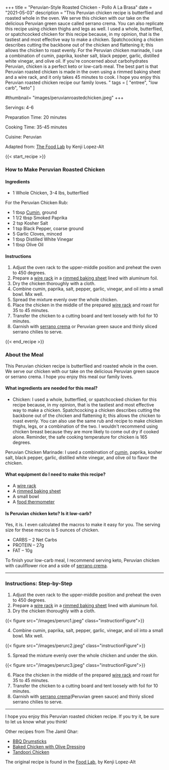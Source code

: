 +++
title = "Peruvian-Style Roasted Chicken - Pollo A La Brasa"
date = "2021-05-03"
description = "This Peruvian chicken recipe is butterflied and roasted whole in the oven. We serve this chicken with our take on the delicious Peruvian green sauce called serrano crema. You can also replicate this recipe using chicken thighs and legs as well. I used a whole, butterflied, or spatchcocked chicken for this recipe because, in my opinion, that is the tastiest and most effective way to make a chicken. Spatchcocking a chicken describes cutting the backbone out of the chicken and flattening it; this allows the chicken to roast evenly. For the Peruvian chicken marinade, I use a combination of cumin, paprika, kosher salt, black pepper, garlic, distilled white vinegar, and olive oil. If you're concerned about carbohydrates Peruvian, chicken is a perfect keto or low-carb meal. The best part is that Peruvian roasted chicken is made in the oven using a rimmed baking sheet and a wire rack, and it only takes 45 minutes to cook. I hope you enjoy this Peruvian roasted chicken recipe our family loves. "
tags = [
    "entree",
    "low carb",
    "keto"
]

#thumbnail= "images/peruvianroastedchicken.jpeg"
+++

Servings: 4-6 <!--more-->

Preparation Time: 20 minutes 

Cooking Time: 35-45 minutes 

Cuisine: Peruvian

Adapted from: [The Food Lab](https://amzn.to/3f41x4R) by Kenji Lopez-Alt

{{< start_recipe >}}

### How to Make Peruvian Roasted Chicken 

#### Ingredients 

* 1 Whole Chicken, 3-4 lbs, butterflied

For the Peruvian Chicken Rub: 

* 1 tbsp [Cumin](https://amzn.to/3eebpcJ), ground 
* 1 1/2 tbsp Smoked Paprika 
* 2 tsp Kosher Salt 
* 1 tsp Black Pepper, coarse ground 
* 5 Garlic Cloves, minced 
* 1 tbsp Distilled White Vinegar 
* 1 tbsp Olive Oil 

#### Instructions 

1. Adjust the oven rack to the upper-middle position and preheat the oven to 450 degrees. 
2. Prepare a [wire rack](https://amzn.to/3bE8h90) in a [rimmed baking sheet](https://amzn.to/339IQqI) lined with aluminum foil.  
3. Dry the chicken thoroughly with a cloth. 
4. Combine cumin, paprika, salt, pepper, garlic, vinegar, and oil into a small bowl. Mix well. 
5. Spread the mixture evenly over the whole chicken.
6. Place the chicken in the middle of the prepared [wire rack](https://amzn.to/3bE8h90) and roast for 35 to 45 minutes.
7. Transfer the chicken to a cutting board and tent loosely with foil for 10 minutes. 
8. Garnish with [serrano crema](https://www.jamilghar.com/recipe/serrano-crema/) or Peruvian green sauce and thinly sliced serrano chilies to serve.

{{< end_recipe >}}

### About the Meal 

This Peruvian chicken recipe is butterflied and roasted whole in the oven. We serve our chicken with our take on the delicious Peruvian green sauce or serrano crema. I hope you enjoy this meal our family loves.

#### What ingredients are needed for this meal?

* Chicken: I used a whole, butterflied, or spatchcocked chicken for this recipe because, in my opinion, that is the tastiest and most effective way to make a chicken. Spatchcocking a chicken describes cutting the backbone out of the chicken and flattening it; this allows the chicken to roast evenly. You can also use the same rub and recipe to make chicken thighs, legs, or a combination of the two. I wouldn't recommend using chicken breast because they are more likely to come out dry if cooked alone. Reminder, the safe cooking temperature for chicken is 165 degrees.

Peruvian Chicken Marinade: I used a combination of [cumin](https://amzn.to/3eebpcJ), paprika, kosher salt, black pepper, garlic, distilled white vinegar, and olive oil to flavor the chicken.  

#### What equipment do I need to make this recipe?

* A [wire rack](https://amzn.to/3bE8h90)
* A [rimmed baking sheet](https://amzn.to/339IQqI)
* A small bowl
* A [food thermometer](https://amzn.to/2RnEB8c)

#### Is Peruvian chicken keto? Is it low-carb?

Yes, it is. I even calculated the macros to make it easy for you. The serving size for these macros is 5 ounces of chicken. 

* CARBS – 2 Net Carbs 
* PROTEIN – 27g
* FAT – 10g

To finish your low-carb meal, I recommend serving keto, Peruvian chicken with cauliflower rice and a side of [serrano crema](https://www.jamilghar.com/recipe/serrano-crema/). 

---- 

### Instructions: Step-by-Step

1. Adjust the oven rack to the upper-middle position and preheat the oven to 450 degrees. 
2. Prepare a [wire rack](https://amzn.to/3bE8h90) in a [rimmed baking sheet](https://amzn.to/339IQqI) lined with aluminum foil.  
3. Dry the chicken thoroughly with a cloth. 

{{< figure src="/images/perurc1.jpeg" class="instructionFigure">}}

4. Combine cumin, paprika, salt, pepper, garlic, vinegar, and oil into a small bowl. Mix well. 

{{< figure src="/images/perurc2.jpeg" class="instructionFigure">}}

5. Spread the mixture evenly over the whole chicken and under the skin.

{{< figure src="/images/perurc3.jpeg" class="instructionFigure">}}

6. Place the chicken in the middle of the prepared [wire rack](https://amzn.to/3bE8h90) and roast for 35 to 45 minutes.
7. Transfer the chicken to a cutting board and tent loosely with foil for 10 minutes. 
8. Garnish with [serrano crema](https://www.jamilghar.com/recipe/serrano-crema/)(Peruvian green sauce) and thinly sliced serrano chilies to serve.

---- 

I hope you enjoy this Peruvian roasted chicken recipe. If you try it, be sure to let us know what you think!

Other recipes from The Jamil Ghar:

* [BBQ Drumsticks](https://www.jamilghar.com/recipe/bbq-drumsticks/)
* [Baked Chicken with Olive Dressing](https://www.jamilghar.com/recipe/olive-chicken/)
* [Tandoori Chicken](https://www.jamilghar.com/recipe/tandoori-chicken/)

The original recipe is found in the [Food Lab](https://amzn.to/3f41x4R), by Kenji Lopez-Alt
